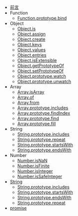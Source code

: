 * [前言](README.md)
* Function
	* [Function.prototype.bind](function/bind.md)
* Object
	* [Object.is](object/is.md)
	* [Object.assign](object/assign.md)
	* [Object.create](object/create.md)
	* [Object.keys](object/keys.md)
	* [Object.values](object/values.md)
	* [Object.entries](object/entries.md)
	* [Object.isExtensible](object/isExtensible.md)
	* [Object.getPrototypeOf](object/getprototypeof.md)
	* [Object.setPrototypeOf](object/setprototypeof.md)
	* [Object.prototype.watch](object/watch.md)
	* [Object.prototype.unwatch](object/unwatch.md)
* Array
	* [Array.isArray](array/isarray.md)
	* [Array.of](array/of.md)
	* [Array.from](array/from.md)
	* [Array.prototype.includes](array/includes.md)
	* [Array.prototype.findIndex](array/findindex.md)
	* [Array.prototype.find](array/find.md)
	* [Array.prototype.fill](array/fill.md)
* String
	* [String.prototype.includes](string/includes.md)
	* [String.prototype.repeat](string/repeat.md)
	* [String.prototype.startsWith](string/startswith.md)
	* [String.prototype.endsWith](string/endswith.md)
* Number
	* [Number.isNaN](number/isnan.md)
	* [Number.isFinite](number/isfinite.md)
	* [Number.isInteger](number/isinteger.md)
	* [Number.isSafeInteger](number/issafeInteger.md)
* [String](string/README.md)
	* [String.prototype.includes](string/includes.md)
	* [String.prototype.startsWith](string/startswith.md)
	* [String.prototype.endsWith](string/endswith.md)
	* [String.prototype.repeat](string/repeat.md)
* [promise](promise.md)